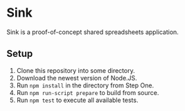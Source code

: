 # Sink #

Sink is a proof-of-concept shared spreadsheets application.

## Setup ##

1. Clone this repository into some directory.
2. Download the newest version of Node.JS.
3. Run `npm install` in the directory from Step One.
4. Run `npm run-script prepare` to build from source.
5. Run `npm test` to execute all available tests.
